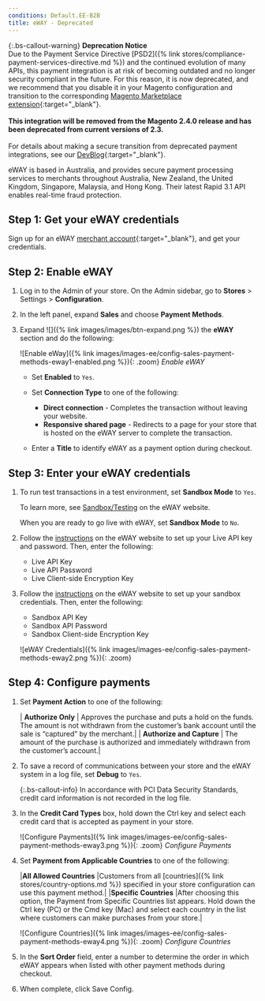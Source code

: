 ```yaml
---
conditions: Default.EE-B2B
title: eWAY - Deprecated
---
```


{:.bs-callout-warning}
**Deprecation Notice** <br/>
Due to the Payment Service Directive [PSD2]({% link stores/compliance-payment-services-directive.md %}) and the continued evolution of many APIs, this payment integration is at risk of becoming outdated and no longer security compliant in the future. For this reason, it is now deprecated, and we recommend that you disable it in your Magento configuration and transition to the corresponding [Magento Marketplace extension](https://marketplace.magento.com/catalogsearch/result/?q=eway){:target="_blank"}.<br/><br/>
**This integration will be removed from the Magento 2.4.0 release and has been deprecated from current versions of 2.3.**<br/><br/>
For details about making a secure transition from deprecated payment integrations, see our [DevBlog](https://community.magento.com/t5/Magento-DevBlog/bg-p/devblog){:target="_blank"}.

eWAY is based in Australia, and provides secure payment processing services to merchants throughout Australia, New Zealand, the United Kingdom, Singapore, Malaysia, and Hong Kong. Their latest Rapid 3.1 API enables real-time fraud protection.

## Step 1: Get your eWAY credentials

Sign up for an eWAY [merchant account][1]{:target="_blank"}, and get your credentials.

## Step 2: Enable eWAY

1. Log in to the Admin of your store. On the Admin sidebar, go to **Stores** > Settings > **Configuration**.

1. In the left panel, expand **Sales** and choose **Payment Methods**.

1. Expand ![]({% link images/images/btn-expand.png %}) the **eWAY** section and do the following:

   ![Enable eWay]({% link images/images-ee/config-sales-payment-methods-eway1-enabled.png %}){: .zoom}
   _Enable eWAY_

   - Set **Enabled** to `Yes`.

   - Set **Connection Type** to one of the following:

      - **Direct connection** - Completes the transaction without leaving your website.
      - **Responsive shared page** - Redirects to a page for your store that is hosted on the eWAY server to complete the transaction.

   - Enter a **Title** to identify eWAY as a payment option during checkout.

## Step 3: Enter your eWAY credentials

1. To run test transactions in a test environment, set **Sandbox Mode** to `Yes`.

   To learn more, see [Sandbox/Testing][2] on the eWAY website.

   When you are ready to go live with eWAY, set **Sandbox Mode** to `No`.

1. Follow the [instructions][3] on the eWAY website to set up your Live API key and password. Then, enter the following:

   - Live API Key
   - Live API Password
   - Live Client-side Encryption Key

1. Follow the [instructions][4] on the eWAY website to set up your sandbox credentials. Then, enter the following:

   - Sandbox API Key
   - Sandbox API Password
   - Sandbox Client-side Encryption Key

   ![eWAY Credentials]({% link images/images-ee/config-sales-payment-methods-eway2.png %}){: .zoom}

## Step 4: Configure payments

1. Set **Payment Action** to one of the following:

   | **Authorize Only** | Approves the purchase and puts a hold on the funds. The amount is not withdrawn from the customer’s bank account until the sale is “captured” by the merchant.|
   | **Authorize and Capture** | The amount of the purchase is authorized and immediately withdrawn from the customer’s account.|

1. To save a record of communications between your store and the eWAY system in a log file, set **Debug** to `Yes`.

   {:.bs-callout-info}
   In accordance with PCI Data Security Standards, credit card information is not recorded in the log file.

1. In the **Credit Card Types** box, hold down the Ctrl key and select each credit card that is accepted as payment in your store.

   ![Configure Payments]({% link images/images-ee/config-sales-payment-methods-eway3.png %}){: .zoom}
   _Configure Payments_

1. Set **Payment from Applicable Countries** to one of the following:

   |**All Allowed Countries** |Customers from all [countries]({% link stores/country-options.md %}) specified in your store configuration can use this payment method.|
   |**Specific Countries** |After choosing this option, the Payment from Specific Countries list appears. Hold down the Ctrl key (PC) or the Cmd key (Mac) and select each country in the list where customers can make purchases from your store.|

   ![Configure Countries]({% link images/images-ee/config-sales-payment-methods-eway4.png %}){: .zoom}
   _Configure Countries_

1. In the **Sort Order** field, enter a number to determine the order in which eWAY appears when listed with other payment methods during checkout.

1. When complete, click <span class="btn">Save Config</span>.

[1]: https://www.eway.com.au/plans-pricing
[2]: https://myeway.force.com/success/s/topic/0TOw0000000TbKoGAK/Sandbox/Testing
[3]: https://myeway.force.com/success/s/article/How-do-I-setup-my-Live-eWAY-API-Key-and-Password
[4]: https://myeway.force.com/success/s/article/How-do-I-set-up-my-Sandbox-API-Key-and-password
